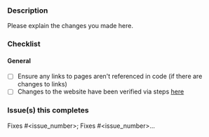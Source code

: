 ### Description

Please explain the changes you made here.

### Checklist

#### General

- [ ] Ensure any links to pages aren't referenced in code (if there are changes to links)
- [ ] Changes to the website have been verified via steps [here](https://github.com/civiform/docs/tree/main/website#1-run-the-website-locally)

### Issue(s) this completes

Fixes #<issue_number>; Fixes #<issue_number>...
